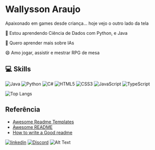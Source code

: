 # Wallysson Araujo

Apaixonado em games desde criança... hoje vejo o outro lado da tela

🧠 Estou aprendendo Ciência de Dados com Python, e Java

🤔 Quero aprender mais sobre IAs

😄 Amo jogar, assistir e mestrar RPG de mesa

## 💻 Skills
![Java](https://img.shields.io/badge/Java-000?style=for-the-badge&logo=java)
![Python](https://img.shields.io/badge/Python-000?style=for-the-badge&logo=python)
![C#](https://img.shields.io/badge/C%23-000?style=for-the-badge&logo=c-sharp&logoColor=823085)
![HTML5](https://img.shields.io/badge/HTML5-000?style=for-the-badge&logo=html5)
![CSS3](https://img.shields.io/badge/CSS3-000?style=for-the-badge&logo=css3&logoColor=264CE4)
![JavaScript](https://img.shields.io/badge/JavaScript-000?style=for-the-badge&logo=javascript)
![TypeScript](https://img.shields.io/badge/TypeScript-000?style=for-the-badge&logo=typescript)

![Top Langs](https://github-readme-stats-git-masterrstaa-rickstaa.vercel.app/api/top-langs/?username=WallyssonChristian&layout=compact&bg_color=000&border_color=00FFFF&title_color=00FFFF&text_color=FFF)
## Referência

 - [Awesome Readme Templates](https://awesomeopensource.com/project/elangosundar/awesome-README-templates)
 - [Awesome README](https://github.com/matiassingers/awesome-readme)
 - [How to write a Good readme](https://bulldogjob.com/news/449-how-to-write-a-good-readme-for-your-github-project)



[![linkedin](https://img.shields.io/badge/linkedin-0A66C2?style=for-the-badge&logo=linkedin&logoColor=white)](https://www.linkedin.com/in/wallysson-araujo-803731142/)  [![Discord](https://img.shields.io/badge/Discord-000?style=for-the-badge&logo=discord)](https://discordapp.com/users/282621867896995840)
![Alt Text](https://raw.githubusercontent.com/saadeghi/saadeghi/master/dino.gif)
